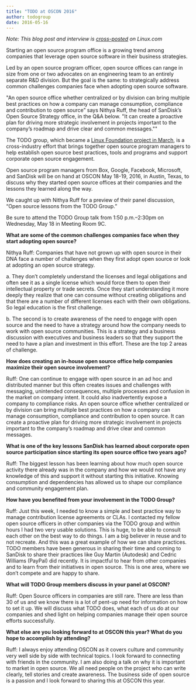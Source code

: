 ```yaml
---
title: "TODO at OSCON 2016"
author: todogroup
date: 2016-05-16
---
```


*Note: This blog post and interview is [cross-posted](https://www.linux.com/blog/open-source-officers-sandisk-twitter-google-will-share-best-practices-oscon-2016) on Linux.com*

Starting an open source program office is a growing trend among companies that leverage open source software in their business strategies.

Led by an open source program officer, open source offices can range in size from one or two advocates on an engineering team to an entirely separate R&D division. But the goal is the same: to strategically address common challenges companies face when adopting open source software.

"An open source office whether centralized or by division can bring multiple best practices on how a company can manage consumption, compliance and contribution to open source” says Nithya Ruff, the head of SanDisk’s Open Source Strategy office, in the Q&A below. "It can create a proactive plan for driving more strategic involvement in projects important to the company’s roadmap and drive clear and common messages.""

The TODO group, which became a [Linux Foundation project in March](http://todogroup.org/blog/todo-becomes-lf-collaborative-project/), is a cross-industry effort that brings together open source program managers to help establish open source best practices, tools and programs and support corporate open source engagement.

Open source program managers from Box, Google, Facebook, Microsoft, and SanDisk will be on hand at OSCON May 18-19, 2016, in Austin, Texas, to discuss why they started open source offices at their companies and the lessons they learned along the way.

We caught up with Nithya Ruff for a preview of their panel discussion, “Open source lessons from the TODO Group.”

Be sure to attend the TODO Group talk from 1:50 p.m.–2:30pm on Wednesday, May 18 in Meeting Room 9C.

**What are some of the common challenges companies face when they start adopting open source?**

Nithya Ruff: Companies that have not grown up with open source in their DNA face a number of challenges when they first adopt open source or look at adopting an open source strategy.

a. They don’t completely understand the licenses and legal obligations and often see it as a single license which would force them to open their intellectual property or trade secrets.  Once they start understanding it more deeply they realize that one can consume without creating obligations and that there are a number of different licenses each with their own obligations.   So legal education is the first challenge.

b. The second is to create awareness of the need to engage with open source and the need to have a strategy around how the company needs to work with open source communities. This is a strategy and a business discussion with executives and business leaders so that they support the need to have a plan and investment in this effort.  These are the top 2 areas of challenge.

**How does creating an in-house open source office help companies maximize their open source involvement?**

Ruff: One can continue to engage with open source in an ad hoc and distributed manner but this often creates issues and challenges with messaging, unintended consequences, multiple processes and confusion in the market on company intent.  It could also inadvertently expose a company to compliance risks.  An open source office whether centralized or by division can bring multiple best practices on how a company can manage consumption, compliance and contribution to open source. It can create a proactive plan for driving more strategic involvement in projects important to the company’s roadmap and drive clear and common messages.

**What is one of the key lessons SanDisk has learned about corporate open source participation since starting its open source office two years ago?**

Ruff: The biggest lesson has been learning about how much open source activity there already was in the company and how we would not have any knowledge of this and support it without starting this initiative.  Knowing consumption and dependencies has allowed us to shape our compliance and community engagement plan.

**How have you benefited from your involvement in the TODO Group?**

Ruff: Just this week, I needed to know a simple and best practice way to manage contribution license agreements or CLAs.    I contacted my fellow open source officers in other companies via the TODO group and within hours I had two very usable solutions.  This is huge, to be able to consult each other on the best way to do things.  I am a big believer in reuse and to not recreate.  And this was a great example of how we can share practices. TODO members have been generous in sharing their time and coming to SanDisk to share their practices like Guy Martin (Autodesk) and Cedric Williams (PayPal) did recently. It is impactful to hear from other companies and to learn from their initiatives in open source.  This is one area, where we don’t compete and are happy to share.

**What will TODO Group members discuss in your panel at OSCON?**

Ruff: Open Source officers in companies are still rare. There are less than 30 of us and we know there is a lot of pent-up need for information on how to set it up.  We will discuss what TODO does, what each of us do at our companies and shed light on helping companies manage their open source efforts successfully.

**What else are you looking forward to at OSCON this year? What do you hope to accomplish by attending?**

Ruff: I always enjoy attending OSCON as it covers culture and community very well side by side with technical topics.  I look forward to connecting with friends in the community. I am also doing a talk on why it is important to market in open source.  We all need people on the project who can write clearly, tell stories and create awareness.   The business side of open source is a passion and I look forward to sharing this at OSCON this year.
